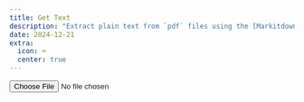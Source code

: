 ```yaml
---
title: Get Text
description: "Extract plain text from `pdf` files using the [Markitdown](https://github.com/microsoft/markitdown) library."
date: 2024-12-21
extra:
  icon: ⌨
  center: true
---
```


<form action = "https://api.mxb.fyi/mdown" method = "POST"
   enctype = "multipart/form-data" onsubmit="event.preventDefault(); let output = document.getElementById('output'); output.style.visibility = 'visible'; output.innerHTML = '<span class=load>⏳</span>';  let formData = new FormData(this); fetch(this.action, { method: 'POST', body: formData })
   .then(response => response.text())
   .then(data => document.getElementById('output').innerText = data);">
       <input type = "file" name = "file" accept=".pdf" onchange="document.getElementById('submit').click()"/>
  <input id=submit type = "submit" hidden/>
</form>

<blockquote id=output style="visibility:hidden;text-align:left;"></blockquote>
